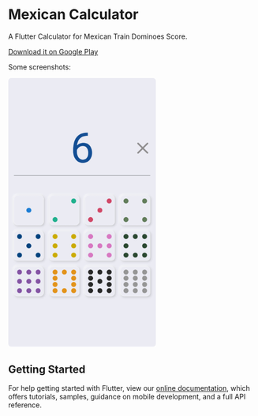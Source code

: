 # Mexican Calculator

A Flutter Calculator for Mexican Train Dominoes Score.

[Download it on Google Play](https://play.google.com/store/apps/details?id=com.esronlabs.mexican_calculator)

Some screenshots:

<img src="./screenshots/MexicanCalculatorScreenShot.png"
     alt="Markdown Monster icon"
     width="300px" />

## Getting Started

For help getting started with Flutter, view our
[online documentation](https://flutter.dev/docs), which offers tutorials,
samples, guidance on mobile development, and a full API reference.
